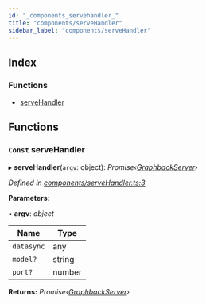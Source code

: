 ```yaml
---
id: "_components_servehandler_"
title: "components/serveHandler"
sidebar_label: "components/serveHandler"
---
```


## Index

### Functions

* [serveHandler](_components_servehandler_.md#const-servehandler)

## Functions

### `Const` serveHandler

▸ **serveHandler**(`argv`: object): *Promise‹[GraphbackServer](../classes/_graphbackserver_.graphbackserver.md)›*

*Defined in [components/serveHandler.ts:3](https://github.com/aerogear/graphback/blob/b39280e7/packages/graphql-serve/src/components/serveHandler.ts#L3)*

**Parameters:**

▪ **argv**: *object*

Name | Type |
------ | ------ |
`datasync` | any |
`model?` | string |
`port?` | number |

**Returns:** *Promise‹[GraphbackServer](../classes/_graphbackserver_.graphbackserver.md)›*
